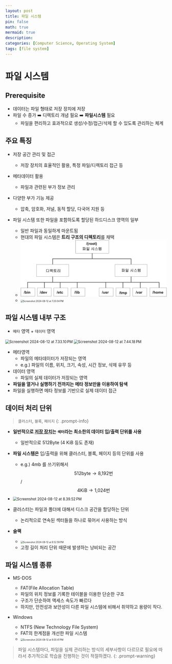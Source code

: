 ```yaml
---
layout: post
title: 파일 시스템
pin: false
math: true
mermaid: true
description:
categories: [Computer Science, Operating System]
tags: [file system]
---
```




#  파일 시스템



## Prerequisite

* 데이터는 파일 형태로 저장 장치에 저장
* 파일 수 증가 ➡️ 디렉토리 개념 필요 ➡️ **파일시스템** 필요
  * 파일을 편리하고 효과적으로 생성/수정/접근/삭제 할 수 있도록 관리하는 체계



## 주요 특징

* 저장 공간 관리 및 접근
  * 저장 장치의 효율적인 활용, 특정 파일/디렉토리 접근 등
* 메타데이터 활용
  * 파일과 관련된 부가 정보 관리
* 다양한 부가 기능 제공
  * 압축, 암호화, 저널, 동적 할당, 다국어 지원 등

* 파일 시스템 또한 파일을 포함하도록 할당된 하드디스크 영역의 일부
  * 일반 파일과 동일하게 마운트됨
  * 현대의 파일 시스템은 **트리 구조의 디렉토리**를 채택
  * <img src="https://raw.githubusercontent.com/joonamin/UpicImageRepo/master/uPic/basea14.jpg" alt="basea14" style="zoom:50%;" />
  * <img src="https://raw.githubusercontent.com/joonamin/UpicImageRepo/master/uPic/Screenshot%202024-08-12%20at%207.20.04%E2%80%AFPM.png" alt="Screenshot 2024-08-12 at 7.20.04 PM" style="zoom:50%;" />



## 파일 시스템 내부 구조

* `메타` 영역 + `데이터` 영역

<img src="https://raw.githubusercontent.com/joonamin/UpicImageRepo/master/uPic/Screenshot%202024-08-12%20at%207.33.10%E2%80%AFPM.png" alt="Screenshot 2024-08-12 at 7.33.10 PM" style="zoom:80%;" />

<img src="https://raw.githubusercontent.com/joonamin/UpicImageRepo/master/uPic/Screenshot%202024-08-12%20at%207.44.18%E2%80%AFPM.png" alt="Screenshot 2024-08-12 at 7.44.18 PM" style="zoom:80%;" />

* 메타영역
  * 파일의 메타데이터가 저장되는 영역
  * e.g.) 파일의 이름, 위치, 크기, 속성, 시간 정보, 삭제 유무 등
* 데이터 영역
  * 파일의 실제 데이터가 저장되는 영역
* **파일을 열거나 실행하기 전까지는 메타 정보만을 이용하여 탐색**
* 파일을 실행하면 메타 정보를 기반으로 실제 데이터 접근



## 데이터 처리 단위

> `클러스터`, `블록`, `페이지`
{: .prompt-info}




* **일반적으로 <u>저장 장치</u>는 `섹터`라는 최소한의 데이터 입/출력 단위를 사용**
  * 일반적으로 512Byte (4 KiB 등도 존재)
* **파일 시스템은** 입/출력을 위해 클러스터, 블록, 페이지 등의 단위를 사용

  * e.g.) 4mb 를 쓰기위해서 $$\textrm{512byte} \rightarrow \textrm{8,192번}$$ /  $$\textrm{4KiB} \rightarrow \textrm{1,024번}$$
* <img src="https://raw.githubusercontent.com/joonamin/UpicImageRepo/master/uPic/Screenshot%202024-08-12%20at%208.39.52%E2%80%AFPM.png" alt="Screenshot 2024-08-12 at 8.39.52 PM" style="zoom:80%;" />



* 클러스터는 파일과 폴더에 대해서 디스크 공간을 할당하는 단위
  * 논리적으로 연속된 섹터들을 하나로 묶어서 사용하는 방식
* **슬랙**
  * <img src="https://raw.githubusercontent.com/joonamin/UpicImageRepo/master/uPic/Screenshot%202024-08-12%20at%208.52.59%E2%80%AFPM.png" alt="Screenshot 2024-08-12 at 8.52.59 PM" style="zoom:50%;" />
  * 고정 길이 처리 단위 때문에 발생하는 낭비되는 공간



## 파일 시스템 종류

* MS-DOS

  * FAT(File Allocation Table)
  * 파일의 위치 정보를 기록한 테이블을 이용한 단순한 구조
  * 구조가 단순하여 액세스 속도가 빠르다
  * 하지만, 안전성과 보안성이 다른 파일 시스템에 비해서 취약하고 용량이 작다.

  

* Windows

  * NTFS (New Technology File System)
  * FAT의 한계점을 개선한 파일 시스템
  * <img src="https://raw.githubusercontent.com/joonamin/UpicImageRepo/master/uPic/Screenshot%202024-08-12%20at%209.00.41%E2%80%AFPM.png" alt="Screenshot 2024-08-12 at 9.00.41 PM" style="zoom:50%;" />

> 파일 시스템마다, 파일을 실제 관리하는 방식의 세부사항이 다르므로 필요에 따라서 추가적으로 학습을 진행하는 것이 적절하겠다.
{: .prompt-warning}
